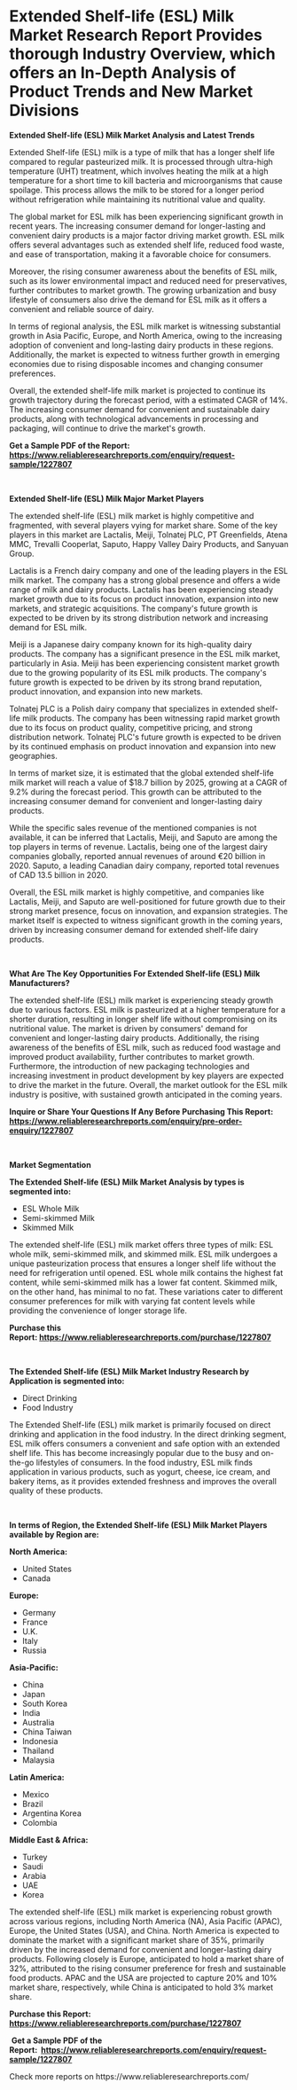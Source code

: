 <p><h1>Extended Shelf-life (ESL) Milk Market Research Report Provides thorough Industry Overview, which offers an In-Depth Analysis of Product Trends and New Market Divisions</h1></p><p><strong>Extended Shelf-life (ESL) Milk Market Analysis and Latest Trends</strong></p>
<p><p>Extended Shelf-life (ESL) milk is a type of milk that has a longer shelf life compared to regular pasteurized milk. It is processed through ultra-high temperature (UHT) treatment, which involves heating the milk at a high temperature for a short time to kill bacteria and microorganisms that cause spoilage. This process allows the milk to be stored for a longer period without refrigeration while maintaining its nutritional value and quality.</p><p>The global market for ESL milk has been experiencing significant growth in recent years. The increasing consumer demand for longer-lasting and convenient dairy products is a major factor driving market growth. ESL milk offers several advantages such as extended shelf life, reduced food waste, and ease of transportation, making it a favorable choice for consumers.</p><p>Moreover, the rising consumer awareness about the benefits of ESL milk, such as its lower environmental impact and reduced need for preservatives, further contributes to market growth. The growing urbanization and busy lifestyle of consumers also drive the demand for ESL milk as it offers a convenient and reliable source of dairy.</p><p>In terms of regional analysis, the ESL milk market is witnessing substantial growth in Asia Pacific, Europe, and North America, owing to the increasing adoption of convenient and long-lasting dairy products in these regions. Additionally, the market is expected to witness further growth in emerging economies due to rising disposable incomes and changing consumer preferences.</p><p>Overall, the extended shelf-life milk market is projected to continue its growth trajectory during the forecast period, with a estimated CAGR of 14%. The increasing consumer demand for convenient and sustainable dairy products, along with technological advancements in processing and packaging, will continue to drive the market's growth.</p></p>
<p><strong>Get a Sample PDF of the Report:&nbsp; <a href="https://www.reliableresearchreports.com/enquiry/request-sample/1227807">https://www.reliableresearchreports.com/enquiry/request-sample/1227807</a></strong></p>
<p>&nbsp;</p>
<p><strong>Extended Shelf-life (ESL) Milk Major Market Players</strong></p>
<p><p>The extended shelf-life (ESL) milk market is highly competitive and fragmented, with several players vying for market share. Some of the key players in this market are Lactalis, Meiji, Tolnatej PLC, PT Greenfields, Atena MMC, Trevalli Cooperlat, Saputo, Happy Valley Dairy Products, and Sanyuan Group.</p><p>Lactalis is a French dairy company and one of the leading players in the ESL milk market. The company has a strong global presence and offers a wide range of milk and dairy products. Lactalis has been experiencing steady market growth due to its focus on product innovation, expansion into new markets, and strategic acquisitions. The company's future growth is expected to be driven by its strong distribution network and increasing demand for ESL milk.</p><p>Meiji is a Japanese dairy company known for its high-quality dairy products. The company has a significant presence in the ESL milk market, particularly in Asia. Meiji has been experiencing consistent market growth due to the growing popularity of its ESL milk products. The company's future growth is expected to be driven by its strong brand reputation, product innovation, and expansion into new markets.</p><p>Tolnatej PLC is a Polish dairy company that specializes in extended shelf-life milk products. The company has been witnessing rapid market growth due to its focus on product quality, competitive pricing, and strong distribution network. Tolnatej PLC's future growth is expected to be driven by its continued emphasis on product innovation and expansion into new geographies.</p><p>In terms of market size, it is estimated that the global extended shelf-life milk market will reach a value of $18.7 billion by 2025, growing at a CAGR of 9.2% during the forecast period. This growth can be attributed to the increasing consumer demand for convenient and longer-lasting dairy products.</p><p>While the specific sales revenue of the mentioned companies is not available, it can be inferred that Lactalis, Meiji, and Saputo are among the top players in terms of revenue. Lactalis, being one of the largest dairy companies globally, reported annual revenues of around €20 billion in 2020. Saputo, a leading Canadian dairy company, reported total revenues of CAD 13.5 billion in 2020.</p><p>Overall, the ESL milk market is highly competitive, and companies like Lactalis, Meiji, and Saputo are well-positioned for future growth due to their strong market presence, focus on innovation, and expansion strategies. The market itself is expected to witness significant growth in the coming years, driven by increasing consumer demand for extended shelf-life dairy products.</p></p>
<p>&nbsp;</p>
<p><strong>What Are The Key Opportunities For Extended Shelf-life (ESL) Milk Manufacturers?</strong></p>
<p><p>The extended shelf-life (ESL) milk market is experiencing steady growth due to various factors. ESL milk is pasteurized at a higher temperature for a shorter duration, resulting in longer shelf life without compromising on its nutritional value. The market is driven by consumers' demand for convenient and longer-lasting dairy products. Additionally, the rising awareness of the benefits of ESL milk, such as reduced food wastage and improved product availability, further contributes to market growth. Furthermore, the introduction of new packaging technologies and increasing investment in product development by key players are expected to drive the market in the future. Overall, the market outlook for the ESL milk industry is positive, with sustained growth anticipated in the coming years.</p></p>
<p><strong>Inquire or Share Your Questions If Any Before Purchasing This Report: <a href="https://www.reliableresearchreports.com/enquiry/pre-order-enquiry/1227807">https://www.reliableresearchreports.com/enquiry/pre-order-enquiry/1227807</a></strong></p>
<p>&nbsp;</p>
<p><strong>Market Segmentation</strong></p>
<p><strong>The Extended Shelf-life (ESL) Milk Market Analysis by types is segmented into:</strong></p>
<p><ul><li>ESL Whole Milk</li><li>Semi-skimmed Milk</li><li>Skimmed Milk</li></ul></p>
<p><p>The extended shelf-life (ESL) milk market offers three types of milk: ESL whole milk, semi-skimmed milk, and skimmed milk. ESL milk undergoes a unique pasteurization process that ensures a longer shelf life without the need for refrigeration until opened. ESL whole milk contains the highest fat content, while semi-skimmed milk has a lower fat content. Skimmed milk, on the other hand, has minimal to no fat. These variations cater to different consumer preferences for milk with varying fat content levels while providing the convenience of longer storage life.</p></p>
<p><strong>Purchase this Report:&nbsp;<a href="https://www.reliableresearchreports.com/purchase/1227807">https://www.reliableresearchreports.com/purchase/1227807</a></strong></p>
<p>&nbsp;</p>
<p><strong>The Extended Shelf-life (ESL) Milk Market Industry Research by Application is segmented into:</strong></p>
<p><ul><li>Direct Drinking</li><li>Food Industry</li></ul></p>
<p><p>The Extended Shelf-life (ESL) milk market is primarily focused on direct drinking and application in the food industry. In the direct drinking segment, ESL milk offers consumers a convenient and safe option with an extended shelf life. This has become increasingly popular due to the busy and on-the-go lifestyles of consumers. In the food industry, ESL milk finds application in various products, such as yogurt, cheese, ice cream, and bakery items, as it provides extended freshness and improves the overall quality of these products.</p></p>
<p>&nbsp;</p>
<p><strong>In terms of Region, the Extended Shelf-life (ESL) Milk Market Players available by Region are:</strong></p>
<p>
    <p> <strong> North America: </strong>
        <ul>
            <li>United States</li>
            <li>Canada</li>
        </ul>
        </p> 
    <p> <strong> Europe: </strong>
        <ul>
            <li>Germany</li>
            <li>France</li>
            <li>U.K.</li>
            <li>Italy</li>
            <li>Russia</li>
        </ul>
        </p> 
    <p> <strong> Asia-Pacific: </strong>
        <ul>
            <li>China</li>
            <li>Japan</li>
            <li>South Korea</li>
            <li>India</li>
            <li>Australia</li>
            <li>China Taiwan</li>
            <li>Indonesia</li>
            <li>Thailand</li>
            <li>Malaysia</li>
        </ul>
        </p> 
    <p> <strong> Latin America: </strong>
        <ul>
            <li>Mexico</li>
            <li>Brazil</li>
            <li>Argentina Korea</li>
            <li>Colombia</li>
        </ul>
        </p> 
    <p> <strong> Middle East & Africa: </strong>
        <ul>
            <li>Turkey</li>
            <li>Saudi</li>
            <li>Arabia</li>
            <li>UAE</li>
            <li>Korea</li>
        </ul>
    </p>
    </p>
<p><p>The extended shelf-life (ESL) milk market is experiencing robust growth across various regions, including North America (NA), Asia Pacific (APAC), Europe, the United States (USA), and China. North America is expected to dominate the market with a significant market share of 35%, primarily driven by the increased demand for convenient and longer-lasting dairy products. Following closely is Europe, anticipated to hold a market share of 32%, attributed to the rising consumer preference for fresh and sustainable food products. APAC and the USA are projected to capture 20% and 10% market share, respectively, while China is anticipated to hold 3% market share.</p></p>
<p><strong>Purchase this Report: <a href="https://www.reliableresearchreports.com/purchase/1227807">https://www.reliableresearchreports.com/purchase/1227807</a></strong></p>
<p>&nbsp;<strong>Get a Sample PDF of the Report:&nbsp;&nbsp;<a href="https://www.reliableresearchreports.com/enquiry/request-sample/1227807">https://www.reliableresearchreports.com/enquiry/request-sample/1227807</a></strong></p>
<p><strong></strong></p>
<p>Check more reports on https://www.reliableresearchreports.com/</p>